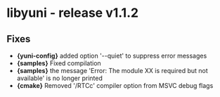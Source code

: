 libyuni - release v1.1.2
========================


Fixes
-----

 * **{yuni-config}** added option '--quiet' to suppress error messages
 * **{samples}** Fixed compilation
 * **{samples}** the message 'Error: The module XX is required but not available' is no longer printed
 * **{cmake}** Removed '/RTCc' compiler option from MSVC debug flags
